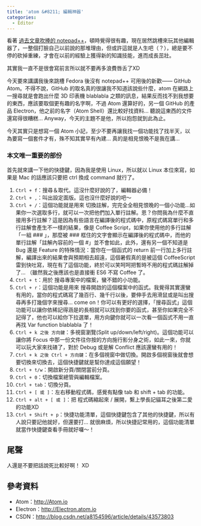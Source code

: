 ```yaml
---
title: 'atom &#8211; 編輯神器'
categories:
  - Editor
---
```


看著 [過去文章吹捧的 notepad++](http://blog.wildsky.cc/posts/notepadplusplus-zencoding/)，頓時覺得很有趣，現在居然跳槽來玩其他編輯器了，一整個打臉自己以前說的那堆理由，但或許這就是人生吧（？），總是要不停的砍掉重練，才會在以前的經驗上獲得新的知識技能，進而成長茁壯。

其實我一直不是很會寫前言所以就不要再多浪費唇舌了XD

今天要來講講我後來跳槽 Fedora 後沒有 notepad++ 可用後的新歡—— GitHub Atom。不得不說，GitHub 的取名真的很讓我不知道該說些什麼，atom 在網路上一搜尋就是會跑出什麼 3D 印表機 blablabla 之類的訊息，結果反而找不到我想要的東西，應該要取個更有趣的名字啊，不過 Atom 還算好的，另一個 GitHub 的產品 Electron，他之前的名字（Atom Shell）還比較好找資料… 聽說這東西的文件還寫得很糟糕… Anyway，今天的主題不是他，所以抱怨就到此為止。

今天其實只是想寫一個 Atom 小記，至少不要再讓我找一個功能找了找半天，以為要寫一個套件才有，殊不知其實早有內建… 真的是相見恨晚不是我在講…

### 本文唯一重要的部份

首先就來講一下他的快捷鍵，因為我是使用 Linux，所以就以 Linux 本位來寫，如果是 Mac 的話應該只要把 ctrl 換成 command 就行了。


1. `Ctrl + f`：搜尋＆取代。這沒什麼好說的了，編輯器必備！
2. `Ctrl + ,`：叫出設定面版。這也沒什麼好說的吧～
3. `Ctrl + /`：這個功能就是用來 切換註解，完完全全相見恨晚的一個小功能…如果你一次選取多行，就可以一次把他們加入單行註解。恩？你問我為什麼不直接用多行註解？這是因為有些語言在編譯後的程式碼中，原程式碼寫單行和多行註解會產生不一樣的結果，像是 Coffee Script，如果你使用他的多行註解「一組 ### 」，那麼被 ### 框住的文字會顯示在編譯後的程式碼中，而他的單行註解「註解內容前的一個 #」並不會如此，此外，還有另一個不知道是 Bug 還是 Feature 的特殊情況：當你在一個函式的 return 前一行加上多行註解，編譯出來的結果會與預期相去超遠，這個暑假真的是被這個 CoffeeScript 雷到快吐寫，現在有了這個功能，終於可以笑呵呵把暫時不用的程式碼註解掉了… （雖然我之後應該也是直接衝 ES6 不寫 Coffee 了。
4. `Ctrl + t`：用於 搜尋專案中的檔案，蠻不錯的小功能。
5. `Ctrl + r`：這個功能是用來 搜尋開啟的這個檔案中的函式。我覺得其實還蠻有用的，當你的程式碼寫了幾百行、幾千行以後，要伸手去用滑鼠或是叫出搜尋再多打幾個字來搜尋… come on！你可以有更好的選擇，「搜尋函式」這個功能可以讓你依稀記得涵是的長相就可以找到你要的函式，甚至你如果完全不記得了，他也可以給你下拉選單，用方向鍵你就可以一次看一個函式不用一直再找 Var function blablabla 了！
6. `Ctrl + k 之後 方向鍵`：多視窗瀏覽(Split up/down/left/right)。這個功能可以讓你將 Focus 中那一份文件往你按的方向施行影分身之術，如此一來，你就可以玩大家來找碴了，對於 Debug 或是解 Conflict 應該還蠻有用的！
7. `Ctrl + k 之後 Ctrl + 方向鍵`：在多個視窗中做切換。開啟多個視窗後就會想要切換來切換去，這個快捷鍵就是幫你達成這個願望！
8. `Ctrl + t/w`：開啟新分頁/關閉當前分頁。
9. `Ctrl + 0`：切換檔案總管與編輯檔案。
10. `Ctrl + tab`：切換分頁。
11. `Ctrl + [ 或 ]`：左右移動程式碼，感覺有點像 tab 和 shift + tab 的功能。
12. `Ctrl + alt + [ 或 ]`：把 程式碼縮起來 / 展開，繫上學長記貓耳之後第二愛的功能XD
13. `Ctrl + Shift + p`：快捷功能清單，這個快捷鍵包含了其他的快捷鍵，所以有人說只要記他就好，但還要打… 就很麻煩，所以快捷記常用的，這個功能清單就當作快捷鍵查看手冊就好囉～！


## 尾聲

人還是不要把話說死比較好啊！ XD

## 參考資料

- Atom：<http://Atom.io>
- Electron：<http://Electron.atom.io>
- CSDN：<http://blog.csdn.net/a8154596/article/details/43573803>
